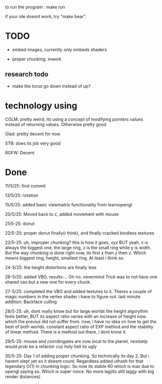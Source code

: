 to run the program : make run

if your ide doesnt work, try "make bear".


# TODO

- embed images, currently only embeds shaders

- proper chunking. inwork

## research todo

- make the torus go down instead of up?

# technology using

CGLM: pretty weird, its using a concept of modifying pointers values instead of returning values. Otherwise pretty good

Glad: pretty decent for now

STB: does its job very good

RGFW: Decent

# Done

11/5/25: first commit

13/5/25: rotation 

15/5/25: added basic viewmatrix functionality from learnopengl

20/5/25: Moved back to c, added movement with mouse

21/5-25: donut

22/5-25: proper donut finally(i think), and finally cracked bindless textures

22/5-25: uh, improper chunking? this is how it goes, xyz BUT yeah, x is always the biggest one, the large ring, z is the small ring while y is width. But the way chunking is done right now, its first x then y then z. Which means biggest ring, height, smallest ring. At least i think so.

24-5/25: the height distortions are finally less

26-5/25: added VBO, results:... Oh no. nevermind Trick was to not have one shared vao but a new one for every chunk.

27-5/25: completed the VBO and added textures to it. Theres a couple of magic numbers in the vertex shader i have to figure out. last minute addition: Backface culling 

28/5-25: uh, dont really know but for large worlds the height algorythm feels better, BUT its aspect ratio varies with an increase of height now. which the previus did not suffer from. now, i have no idea on how to get the best of both worlds. constant aspect ratio of EXP method and the stability of linear method. There is a method out there, i dont know it.

29/5-25: mouse and coordingates are now local to the planet, nextsetp would prob be a refactor cuz holy hell its ugly

30/5-25: Day 1 of adding proper chunking. So technically its day 2, But i havent slept yet so it doesnt count. Regardless added uthash for that legendary O(1) in chunking logic. So now its stable 60 which is max due to opengl saying so. Which is super noice. No more lag(its still laggy with big render distances)